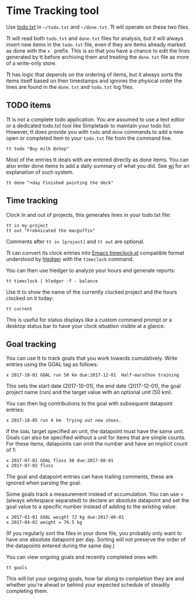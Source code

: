 # Time Tracking tool

Use [todo.txt](https://github.com/todotxt/todo.txt) in `~/todo.txt` and
`~/done.txt`. Tt will operate on these two files.

Tt will read both `todo.txt` and `done.txt` files for analysis, but it will
always insert new items in the `todo.txt` file, even if they are items already
marked as done with the `x ` prefix. This is so that you have a chance to edit
the lines generated by tt before archiving them and treating the `done.txt`
file as more of a write-only store.

Tt has logic that depends on the ordering of items, but it always sorts the
items itself based on their timestamps and ignores the physical order the
lines are found in the `done.txt` and `todo.txt` log files.

## TODO items

Tt is not a complete todo application. You are assumed to use a text editor or
a dedicated todo.txt tool like Simpletask to maintain your todo list. However,
tt does provide you with `todo` and `done` commands to add a new open or
completed item to your `todo.txt` file from the command line.

    tt todo "Buy milk @shop"

Most of the entries tt deals with are entered directly as done items. You can
also enter done items to add a daily summary of what you did. See
[wj](http://tylerneylon.com/a/wj/) for an explanation of such system.

    tt done "+day Finished painting the deck"

## Time tracking

Clock in and out of projects, this generates lines in your todo.txt file:

    tt in my-project
    tt out "Frobnicated the macguffin"

Comments after `tt in [project]` and `tt out` are optional.

Tt can convert its clock entries into [Emacs
timeclock.el](http://hledger.org/timeclock.html) compatible format understood
by [hledger](http://hledger.org/) with the `timeclock` command.

You can then use hledger to analyze your hours and generate reports:

    tt timeclock | hledger -f - balance

Use tt to show the name of the currently clocked project and the hours clocked
on it today:

    tt current

This is useful for status displays like a custom command prompt or a desktop
status bar to have your clock situation visible at a glance.

## Goal tracking

You can use tt to track goals that you work towards cumulatively. Write
entries using the GOAL tag as follows:

    x 2017-10-01 GOAL run 50 km due:2017-12-01  Half-marathon training

This sets the start date (2017-10-01), the end date (2017-12-01), the goal
project name (run) and the target value with an optional unit (50 km).

You can then log contributions to the goal with subsequent datapoint entries:

    x 2017-10-05 run 4 km  Trying out new shoes.

If the `GOAL` target specified an unit, the datapoint must have the same unit.
Goals can also be specified without a unit for items that are simple counts.
For these items, datapoints can omit the number and have an implicit count of
1:

    x 2017-07-01 GOAL floss 30 due:2017-08-01
    x 2017-07-02 floss

The goal and datapoint entries can have trailing comments, these are ignored
when parsing the goal.

Some goals track a measurement instead of accumulation. You can use =
(always whitespace separated) to declare an absolute datapoint and set the
goal value to a specific number instead of adding to the existing value:

    x 2017-03-01 GOAL weight 72 kg due:2017-06-01
    x 2017-04-02 weight = 76.5 kg

(If you regularly sort the files in your done file, you probably only want to
have one absolute datapoint per day. Sorting will not preserve the order of
the datapoints entered during the same day.)

You can view ongoing goals and recently completed ones with

    tt goals

This will list your ongoing goals, how far along to completion they are and
whether you're ahead or behind your expected schedule of steadily completing
them.
